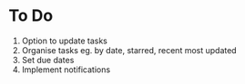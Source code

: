 # To Do
1. Option to update tasks
2. Organise tasks eg. by date, starred, recent most updated
3. Set due dates
4. Implement notifications
